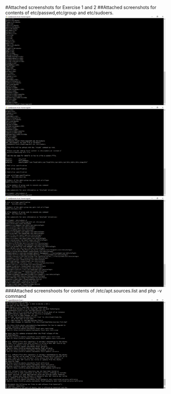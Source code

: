 #Attached screenshots for Exercise 1 and 2 
##Attached screenshots for contents of etc/passwd,etc/group and etc/sudoers.
![etc/passwd](./images/Screenshot%20(4).png)
![etc/group](./images/Screenshot%20(5).png)
![etc/sudoers](./images/Screenshot%20(7).png)
###Attached screenshoots for contents of /etc/apt.sources.list and php -v command
![ /etc/apt.sources.list and php -v command](./images/Screenshot%20(14).png)




